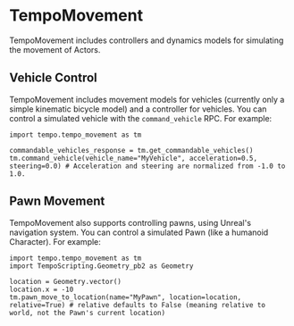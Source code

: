 # TempoMovement
TempoMovement includes controllers and dynamics models for simulating the movement of Actors.

## Vehicle Control
TempoMovement includes movement models for vehicles (currently only a simple kinematic bicycle model) and a controller for vehicles. You can control a simulated vehicle with the `command_vehicle` RPC. For example:
```
import tempo.tempo_movement as tm

commandable_vehicles_response = tm.get_commandable_vehicles()
tm.command_vehicle(vehicle_name="MyVehicle", acceleration=0.5, steering=0.0) # Acceleration and steering are normalized from -1.0 to 1.0.
```

## Pawn Movement
TempoMovement also supports controlling pawns, using Unreal's navigation system. You can control a simulated Pawn (like a humanoid Character). For example:
```
import tempo.tempo_movement as tm
import TempoScripting.Geometry_pb2 as Geometry

location = Geometry.vector()
location.x = -10
tm.pawn_move_to_location(name="MyPawn", location=location, relative=True) # relative defaults to False (meaning relative to world, not the Pawn's current location)
```
